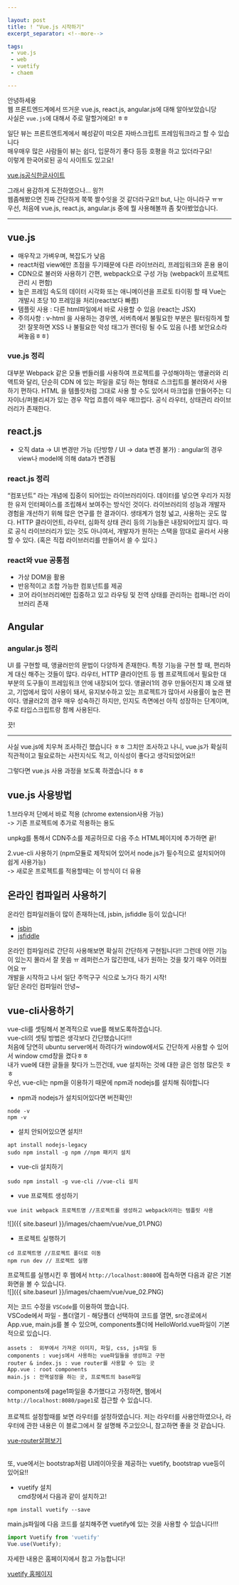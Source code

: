 ```yaml
---

layout: post
title: ! "Vue.js 시작하기"
excerpt_separator: <!--more-->

tags:
 - vue.js
 - web
 - vuetify
 - chaem

---
```


안녕하세용  
웹 프론트엔드계에서 뜨거운 vue.js, react.js, angular.js에 대해 알아보았습니당  
사실은 `vue.js`에 대해서 주로 말할거에요! ㅎㅎ  

<!--more-->

일단 뷰는 프론트엔트계에서 혜성같이 떠오른 자바스크립트 프레임워크라고 할 수 있습니다   
매우매우 많은 사람들이 뷰는 쉽다, 입문하기 좋다 등등 호평을 하고 있더라구요!  
이렇게 한국어로된 공식 사이트도 있고요!  

[vue.js공식한글사이트](https://kr.vuejs.org/v2/guide/#%EC%8B%9C%EC%9E%91%ED%95%98%EA%B8%B0)  

그래서 용감하게 도전하였으나... 읭?!  
웹좀해봤으면 진짜 간단하게 쭉쭉 짤수잇을 것 같더라구요!! but, 나는 아니라구 ㅠㅠ  
우선, 처음에 vue.js, react.js, angular.js 중에 뭘 사용해볼까 좀 찾아봤었습니다.  

---

## vue.js  
- 매우작고 가벼우며, 복잡도가 낮음
- react처럼 view에만 초점을 두기때문에 다른 라이브러리, 프레임워크와 혼용 용이
- CDN으로 불러와 사용하기 간편, webpack으로 구성 가능 (webpack이 프로젝트 관리 시 편함)
- 높은 프레임 속도의 데이터 시각화 또는 애니메이션을 프로토 타이핑 할 때 Vue는 개발시 초당 10 프레임을 처리(react보다 빠름)
- 템플릿 사용 : 다른 html파일에서 바로 사용할 수 있음 (react는 JSX)
- 주의사항 : v-html 을 사용하는 경우엔, 서버측에서 불필요한 부분은 필터링하게 할 것! 잘못하면 XSS 나 불필요한 악성 태그가 렌더링 될 수도 있음 (나름 보안요소라 써놓음ㅎㅎ)

### vue.js 정리  
대부분 Webpack 같은 모듈 번들러를 사용하여 프로젝트를 구성해야하는 앵귤러와 리액트와 달리, 단순히 CDN 에 있는 파일을 로딩 하는 형태로 스크립트를 불러와서 사용하기 편하다. HTML 을 템플릿처럼 그대로 사용 할 수도 있어서 마크업을 만들어주는 디자이너/퍼블리셔가 있는 경우 작업 흐름이 매우 매끄럽다. 공식 라우터, 상태관리 라이브러리가 존재한다.

## react.js  
- 오직 data -> UI 변경만 가능 (단방향 / UI -> data 변경 불가) : angular의 경우 view나 model에 의해 data가 변경됨

### react.js 정리  
“컴포넌트” 라는 개념에 집중이 되어있는 라이브러리이다. 데이터를 넣으면 우리가 지정한 유저 인터페이스를 조립해서 보여주는 방식인 것이다. 라이브러리의 성능과 개발자 경험을 개선하기 위해 많은 연구를 한 결과이다. 생태계가 엄청 넓고, 사용하는 곳도 많다. HTTP 클라이언트, 라우터, 심화적 상태 관리 등의 기능들은 내장되어있지 않다. 따로 공식 라이브러리가 있는 것도 아니여서, 개발자가 원하는 스택을 맘대로 골라서 사용 할 수 있다. (혹은 직접 라이브러리를 만들어서 쓸 수 있다.)

### react와 vue 공통점  
- 가상 DOM을 활용
- 반응적이고 조합 가능한 컴포넌트를 제공
- 코어 라이브러리에만 집중하고 있고 라우팅 및 전역 상태를 관리하는 컴패니언 라이브러리 존재

## Angular  
### angular.js 정리
UI 를 구현할 때, 앵귤러만의 문법이 다양하게 존재한다. 특정 기능을 구현 할 때, 편리하게 대신 해주는 것들이 많다. 라우터, HTTP 클라이언트 등 웹 프로젝트에서 필요한 대부분의 도구들이 프레임워크 안에 내장되어 있다. 앵귤러1의 경우 만들어진지 꽤 오래 됐고, 기업에서 많이 사용이 돼서, 유지보수하고 있는 프로젝트가 많아서 사용률이 높은 편이다. 앵귤러2의 경우 매우 성숙하긴 하지만, 인지도 측면에선 아직 성장하는 단계이며, 주로 타입스크립트랑 함께 사용된다.

끗!  

---

사실 vue.js에 치우쳐 조사하긴 했습니다 ㅎㅎ 그치만 조사하고 나니, vue.js가 확실히 직관적이고 필요로하는 사전지식도 적고, 이식성이 좋다고 생각되었어요!!  

그렇다면 vue.js 사용 과정을 보도록 하겠습니다 ㅎㅎ  

## vue.js 사용방법  
1.브라우저 단에서 바로 적용 (chrome extension사용 가능)  
 -> 기존 프로젝트에 추가로 적용하는 용도  

unpkg를 통해서 CDN주소를 제공하므로 다음 주소 HTML페이지에 추가하면 끝!  
<script src="https://unpkg.com/vue/dist/vue.js"></script>  

2.vue-cli 사용하기 (npm모듈로 제작되어 있어서 node.js가 필수적으로 설치되어야 쉽게 사용가능)  
 -> 새로운 프로젝트를 적용할때는 이 방식이 더 유용  

## 온라인 컴파일러 사용하기  

온라인 컴파일러들이 많이 존재하는데, jsbin, jsfiddle 등이 있습니다!  

- [jsbin](https://jsbin.com/?html,js,output)  
- [jsfiddle](https://jsfiddle.net/boilerplate/vue)  

온라인 컴파일러로 간단히 사용해보면 확실히 간단하게 구현됩니다!! 그런데 어떤 기능이 있는지 몰라서 잘 못씀 ㅠ 레퍼런스가 많긴한데, 내가 원하는 것을 찾기 매우 어려웠어요 ㅠ    
개발을 시작하고 나서 일단 주먹구구 식으로 노가다 하기 시작!  
일단 온라인 컴파일러 안녕~  

## vue-cli사용하기

vue-cli를 셋팅해서 본격적으로 vue를 해보도록하겠습니다.  
vue-cli의 셋팅 방법은 생각보다 간단했습니다!!!  
처음에 당연히 ubuntu server에서 하려다가 window에서도 간단하게 사용할 수 있어서 window cmd창을 켰다ㅎㅎ  
내가 vue에 대한 글들을 찾다가 느낀건데, vue 설치하는 것에 대한 글은 엄청 많은듯 ㅎㅎ  
우선, vue-cli는 npm을 이용하기 때문에 npm과 nodejs를 설치해 줘야합니다  

- npm과 nodejs가 설치되어있다면 버전확인!  

```
node -v
npm -v
```

- 설치 안되어있으면 설치!!  

```
apt install nodejs-legacy
sudo npm install -g npm //npm 패키지 설치
```

- vue-cli 설치하기  

```
sudo npm install -g vue-cli //vue-cli 설치
```

- vue 프로젝트 생성하기  

```
vue init webpack 프로젝트명 //프로젝트를 생성하고 webpack이라는 템플릿 사용
```

![]({{ site.baseurl }}/images/chaem/vue/vue_01.PNG)

- 프로젝트 실행하기  

```
cd 프로젝트명 //프로젝트 폴더로 이동
npm run dev // 프로젝트 실행
```

프로젝트를 실행시킨 후 웹에서 `http://localhost:8080`에 접속하면 다음과 같은 기본 화면을 볼 수 있습니다.  
![]({{ site.baseurl }}/images/chaem/vue/vue_02.PNG)  

저는 코드 수정을 `VSCode`를 이용하여 했습니다.  
VSCode에서 파일 - 폴더열기 - 해당폴더 선택하여 코드를 열면, src경로에서 App.vue, main.js를 볼 수 있으며, components폴더에 HelloWorld.vue파일이 기본적으로 있습니다.  

```
assets :  외부에서 가져온 이미지, 파일, css, js파일 등
components : vuejs에서 사용하는 vue파일들을 생성하고 구현
router & index.js : vue router를 사용할 수 있는 곳
App.vue : root components
main.js : 전역설정을 하는 곳, 프로젝트의 base파일
```  

components에 page1파일을 추가했다고 가정하면, 웹에서 `http://localhost:8080/page1`로 접근할 수 있습니다.  
<br>
프로젝트 설정할때를 보면 라우터를 설정하였습니다. 저는 라우터를 사용안하였으나, 라우터에 관한 내용은 이 블로그에서 잘 설명해 주고있으니, 참고하면 좋을 것 같습니다.  

[vue-router살펴보기](http://blog.jeonghwan.net/2018/04/07/vue-router.html)  

<br>
또, vue에서는 bootstrap처럼 UI레이아웃을 제공하는 vuetify, bootstrap vue등이 있어요!!  

- vuetify 설치  
cmd창에서 다음과 같이 설치하고!  

```
npm install vuetify --save
```

main.js파일에 다음 코드를 설치해주면 vuetify에 있는 것을 사용할 수 있습니다!!!  

```js  
import Vuetify from 'vuetify'
Vue.use(Vuetify);
```  

자세한 내용은 홈페이지에서 참고 가능합니다!  

[vuetify 홈페이지](https://vuetifyjs.com/ko/getting-started/quick-start)  

